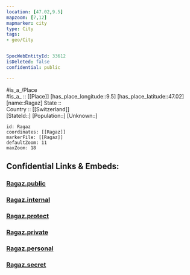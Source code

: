 ```yaml
---
location: [47.02,9.5] 
mapzoom: [7,12] 
mapmarker: city 
type: City
tags:
- geo/City


SpocWebEntityId: 33612
isDeleted: false
confidential: public

---
```

#is_a_/Place  
#is_a_ :: [[Place]] 
[has_place_longitude::9.5] 
[has_place_latitude::47.02] 
[name::Ragaz] 
State ::  
Country :: [[Switzerland]]  
[StateId::] 
[Population::] 
[Unknown::] 


```leaflet
id: Ragaz
coordinates: [[Ragaz]] 
markerFile: [[Ragaz]] 
defaultZoom: 11 
maxZoom: 18
```


## Confidential Links & Embeds: 

### [Ragaz.public](/_public/\Earth\Continent\Europe\Europe~Central\Switzerland\Switzerland~Cantons\St.Gallen,Canton\CityRagaz.public.md) 

### [Ragaz.internal](/_internal/\Earth\Continent\Europe\Europe~Central\Switzerland\Switzerland~Cantons\St.Gallen,Canton\CityRagaz.internal.md) 

### [Ragaz.protect](/_protect/\Earth\Continent\Europe\Europe~Central\Switzerland\Switzerland~Cantons\St.Gallen,Canton\CityRagaz.protect.md) 

### [Ragaz.private](/_private/\Earth\Continent\Europe\Europe~Central\Switzerland\Switzerland~Cantons\St.Gallen,Canton\CityRagaz.private.md) 

### [Ragaz.personal](/_personal/\Earth\Continent\Europe\Europe~Central\Switzerland\Switzerland~Cantons\St.Gallen,Canton\CityRagaz.personal.md) 

### [Ragaz.secret](/_secret/\Earth\Continent\Europe\Europe~Central\Switzerland\Switzerland~Cantons\St.Gallen,Canton\CityRagaz.secret.md)

